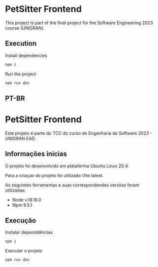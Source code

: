 # PetSitter Frontend

This project is part of the final project for the Software Engineering 2023 course (UNIGRAN).

## Execution

Install dependencies

```bash
npm i
```

Run the project

```bash
npm run dev
```

## PT-BR

# PetSitter Frontend

Este projeto é parte do TCC do curso de Engenharia de Software 2023 - UNIGRAN EAD.

## Informações inicias

O projeto foi desenvolvido em plataforma Ubuntu Linux 20.4.

Para a criaçao do projeto foi utilizado Vite latest.

As seguintes ferramentas e suas correspondendes versões foram utilizadas:

- Node v.18.16.0
- Npm 9.5.1

## Execução

Instalar dependdências

```bash
npm i
```

Executar o projeto

```bash
npm run dev
```
